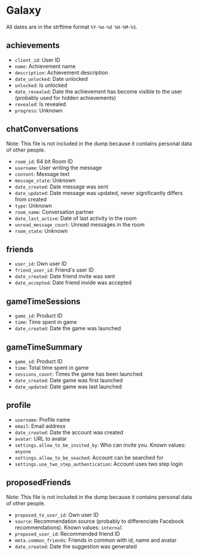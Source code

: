 # Galaxy

All dates are in the strftime format `%Y-%m-%d %H-%M-%S`.

## achievements

* `client_id`: User ID
* `name`: Achievement name
* `description`: Achievement description
* `date_unlocked`: Date unlocked
* `unlocked`: Is unlocked
* `date_revealed`: Date the achievement has become visible to the user (probably used for hidden achievements)
* `revealed`: Is revealed
* `progress`: Unknown

## chatConversations

Note: This file is not included in the dump because it contains personal data of other people.

* `room_id`: 64 bit Room ID
* `username`: User writing the message
* `content`: Message text
* `message_state`: Unknown
* `date_created`: Date message was sent
* `date_updated`: Date message was updated, never significantly differs from created
* `type`: Unknown
* `room_name`: Conversation partner
* `date_last_active`: Date of last activity in the room
* `unread_message_count`: Unread messages in the room
* `room_state`: Unknown

## friends

* `user_id`: Own user ID
* `friend_user_id`: Friend's user ID
* `date_created`: Date friend invite was sent
* `date_accepted`: Date friend invide was accepted

## gameTimeSessions

* `game_id`: Product ID
* `time`: Time spent in game
* `date_created`: Date the game was launched

## gameTimeSummary

* `game_id`: Product ID
* `time`: Total time spent in game
* `sessions_count`: Times the game has been launched
* `date_created`: Date game was first launched
* `date_updated`: Date game was last launched

## profile

* `username`: Profile name
* `email`: Email address
* `date_created`: Date the account was created
* `avatar`: URL to avatar
* `settings.allow_to_be_invited_by`: Who can invite you. Known values: `anyone`
* `settings.allow_to_be_seached`: Account can be searched for
* `settings.use_two_step_authentication`: Account uses two step login

## proposedFriends

Note: This file is not included in the dump because it contains personal data of other people.

* `proposed_to_user_id`: Own user ID
* `source`: Recommendation source (probably to differenciate Facebook recommendations). Known values: `internal`
* `proposed_user_id`: Recommended friend ID
* `meta.common_friends`: Friends in common with id, name and avatar
* `date_created`: Date the suggestion was generated

